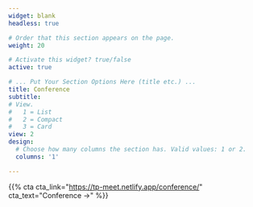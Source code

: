 ```yaml
---
widget: blank
headless: true

# Order that this section appears on the page.
weight: 20

# Activate this widget? true/false
active: true

# ... Put Your Section Options Here (title etc.) ...
title: Conference
subtitle:
# View.
#   1 = List
#   2 = Compact
#   3 = Card
view: 2
design:
  # Choose how many columns the section has. Valid values: 1 or 2.
  columns: '1'

---
```


{{% cta cta_link="https://tp-meet.netlify.app/conference/" cta_text="Conference →" %}}
